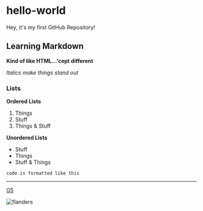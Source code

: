 # hello-world
Hey, it's my first GitHub Repository!

## Learning Markdown
**Kind of like HTML...'cept different**

*Italics make things stand out*

### Lists
**Ordered Lists**
1. Things
2. Stuff
3. Things & Stuff

**Unordered Lists**
- Stuff
- Things
- Stuff & Things

`code is formatted like this`

---
[G5](https://www.getg5.com)

![flanders](https://user-images.githubusercontent.com/103955308/164332169-10bf9fb6-2b4a-4f56-bfb4-36da18af2e5c.jpg)
